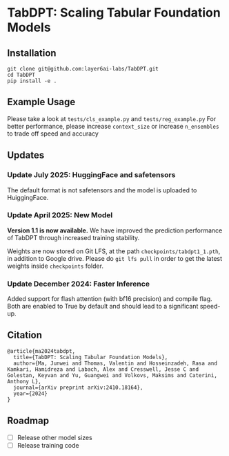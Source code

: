 # TabDPT: Scaling Tabular Foundation Models

## Installation
```
git clone git@github.com:layer6ai-labs/TabDPT.git
cd TabDPT
pip install -e .
```

## Example Usage 
Please take a look at `tests/cls_example.py` and `tests/reg_example.py`
For better performance, please increase `context_size` or increase `n_ensembles` to trade off speed and accuracy

## Updates


### Update July 2025: HuggingFace and safetensors
The default format is not safetensors and the model is uploaded to HuiggingFace.

### Update April 2025: New Model
**Version 1.1 is now available.** We have improved the prediction performance of TabDPT through increased training stability.

Weights are now stored on Git LFS, at the path `checkpoints/tabdpt1_1.pth`, in addition to Google drive.
Please do `git lfs pull` in order to get the latest weights inside `checkpoints` folder.

### Update December 2024: Faster Inference
Added support for flash attention (with bf16 precision) and compile flag. Both are enabled to True by default and should lead to a significant speed-up.

## Citation
```
@article{ma2024tabdpt,
  title={TabDPT: Scaling Tabular Foundation Models},
  author={Ma, Junwei and Thomas, Valentin and Hosseinzadeh, Rasa and Kamkari, Hamidreza and Labach, Alex and Cresswell, Jesse C and Golestan, Keyvan and Yu, Guangwei and Volkovs, Maksims and Caterini, Anthony L},
  journal={arXiv preprint arXiv:2410.18164},
  year={2024}
}
```

## Roadmap
- [ ] Release other model sizes
- [ ] Release training code
